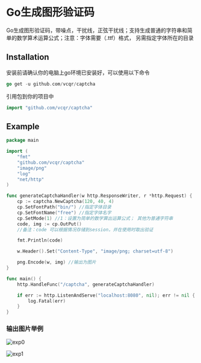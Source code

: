 # Go生成图形验证码

Go生成图形验证码，带噪点，干扰线，正弦干扰线；支持生成普通的字符串和简单的数学算术运算公式；注意：字体需要（.ttf）格式， 另需指定字体所在的目录

## Installation

安装前请确认你的电脑上go环境已安装好，可以使用以下命令

```go
go get -u github.com/vcqr/captcha
```

引用包到你的项目中

```go
import "github.com/vcqr/captcha"
```

## Example

```go
package main

import (
	"fmt"
	"github.com/vcqr/captcha"
	"image/png"
	"log"
	"net/http"
)

func generateCaptchaHandler(w http.ResponseWriter, r *http.Request) {
	cp := captcha.NewCaptcha(120, 40, 4)
	cp.SetFontPath("bin/") //指定字体目录
	cp.SetFontName("free") //指定字体名字
	cp.SetMode(1) //1：设置为简单的数学算出运算公式； 其他为普通字符串
	code, img := cp.OutPut()
	//备注：code 可以根据情况存储到session，并在使用时取出验证

	fmt.Println(code)

	w.Header().Set("Content-Type", "image/png; charset=utf-8")

	png.Encode(w, img) //输出为图片
}

func main() {
	http.HandleFunc("/captcha", generateCaptchaHandler)

	if err := http.ListenAndServe("localhost:8080", nil); err != nil {
		log.Fatal(err)
	}
}

```

### 输出图片举例

![exp0](https://github.com/vcqr/captcha/blob/master/example/exp0.png)

![exp1](https://github.com/vcqr/captcha/blob/master/example/exp1.png)
